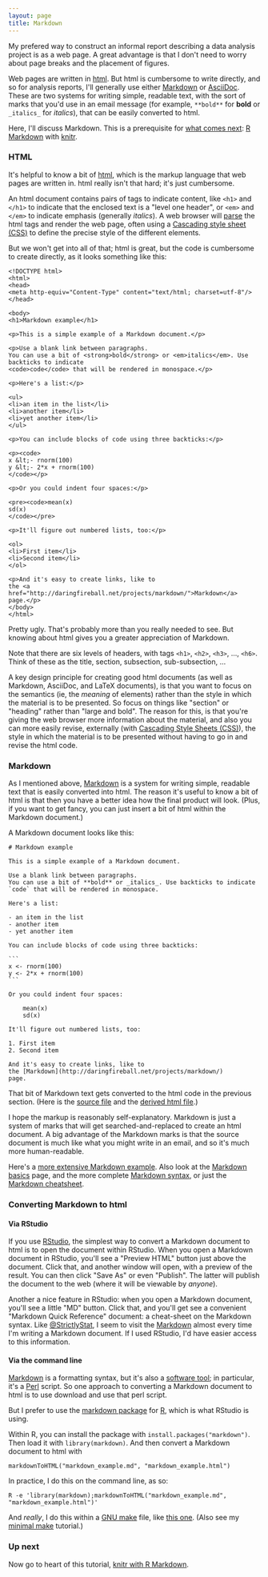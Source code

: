 ```yaml
---
layout: page
title: Markdown
---
```


My prefered way to construct an informal report describing a data
analysis project is as a web page. A great advantage is that I don't
need to worry about page breaks and the placement of figures.

Web pages are written in
[html](http://en.wikipedia.org/wiki/HTML). But html is cumbersome to
write directly, and so for analysis reports, I'll generally use either
[Markdown](http://daringfireball.net/projects/markdown/) or
[AsciiDoc](http://www.methods.co.nz/asciidoc/). These are two systems
for writing simple, readable text, with the sort of marks that you'd
use in an email message (for example, `**bold**` for **bold** or
`_italics_` for _italics_), that can be easily converted to html.

Here, I'll discuss Markdown. This is a prerequisite for [what comes
next](Rmarkdown.html):
[R Markdown](http://www.rstudio.com/ide/docs/r_markdown)
with [knitr](http://yihui.name/knitr/).

### HTML

It's helpful to know a bit of
[html](http://en.wikipedia.org/wiki/HTML), which is the markup
language that web pages are written in. html really isn't that hard;
it's just cumbersome.

An html document contains pairs of tags to indicate content, like
`<h1>` and `</h1>` to indicate that the enclosed text is a "level one
header", or `<em>` and `</em>` to indicate emphasis (generally
_italics_). A web browser will
[parse](http://en.wikipedia.org/wiki/Parsing) the html tags and render
the web page, often using a
[Cascading style sheet (CSS)](http://en.wikipedia.org/wiki/Cascading_Style_Sheets)
to define the precise style of the different elements.

But we won't get into all of that; html is great, but the code is
cumbersome to create directly, as it looks something like this:

    <!DOCTYPE html>
    <html>
    <head>
    <meta http-equiv="Content-Type" content="text/html; charset=utf-8"/>
    </head>

    <body>
    <h1>Markdown example</h1>
    
    <p>This is a simple example of a Markdown document.</p>
    
    <p>Use a blank link between paragraphs.
    You can use a bit of <strong>bold</strong> or <em>italics</em>. Use backticks to indicate
    <code>code</code> that will be rendered in monospace.</p>
    
    <p>Here's a list:</p>
    
    <ul>
    <li>an item in the list</li>
    <li>another item</li>
    <li>yet another item</li>
    </ul>
    
    <p>You can include blocks of code using three backticks:</p>
    
    <p><code>
    x &lt;- rnorm(100)
    y &lt;- 2*x + rnorm(100)
    </code></p>
    
    <p>Or you could indent four spaces:</p>
    
    <pre><code>mean(x)
    sd(x)
    </code></pre>
    
    <p>It'll figure out numbered lists, too:</p>
    
    <ol>
    <li>First item</li>
    <li>Second item</li>
    </ol>
    
    <p>And it's easy to create links, like to
    the <a href="http://daringfireball.net/projects/markdown/">Markdown</a>
    page.</p>
    </body>
    </html>

Pretty ugly. That's probably more than you really needed to see. But
knowing about html gives you a greater appreciation of Markdown.

Note that there are six levels of headers, with tags
`<h1>`, `<h2>`, `<h3>`, ..., `<h6>`. Think of these as the title,
section, subsection, sub-subsection, &hellip;

A key design principle for creating good html documents (as well as
Markdown, AsciiDoc, and LaTeX documents), is that you want to focus on
the semantics (ie, the _meaning_ of elements) rather than the style in
which the material is to be presented. So focus on things like
"section" or "heading" rather than "large and bold".  The reason for
this, is that you're giving the web browser more information about the
material, and also you can more easily revise, externally (with
[Cascading Style Sheets (CSS)](http://en.wikipedia.org/wiki/Cascading_Style_Sheets)),
the style in which the material is to be presented without having to
go in and revise the html code.

### Markdown

As I mentioned above,
[Markdown](http://daringfireball.net/projects/markdown/) is a system
for writing simple, readable text that is easily converted into
html. The reason it's useful to know a bit of html is that then you
have a better idea how the final product will look. (Plus, if you want
to get fancy, you can just insert a bit of html within the Markdown
document.)

A Markdown document looks like this:

    # Markdown example

    This is a simple example of a Markdown document.

    Use a blank link between paragraphs.
    You can use a bit of **bold** or _italics_. Use backticks to indicate
    `code` that will be rendered in monospace.

    Here's a list:

    - an item in the list
    - another item
    - yet another item

    You can include blocks of code using three backticks:

    ```
    x <- rnorm(100)
    y <- 2*x + rnorm(100)
    ```

    Or you could indent four spaces:

        mean(x)
        sd(x)
    
    It'll figure out numbered lists, too:

    1. First item
    2. Second item

    And it's easy to create links, like to
    the [Markdown](http://daringfireball.net/projects/markdown/)
    page.

That bit of Markdown text gets converted to the html code in the
previous section. (Here is the
[source file](https://github.com/kbroman/knitr_knutshell/blob/gh-pages/assets/markdown_example.md)
and the
[derived html file](https://github.com/kbroman/knitr_knutshell/blob/gh-pages/assets/markdown_example.html).)

I hope the markup is reasonably self-explanatory. Markdown is just a
system of marks that will get searched-and-replaced to create an html
document. A big advantage of the Markdown marks is that the source
document is much like what you might write in an email, and so it's
much more human-readable.

Here's a
[more extensive Markdown example](http://www.unexpected-vortices.com/sw/gouda/quick-markdown-example.html).
Also look at the [Markdown basics](http://daringfireball.net/projects/markdown/basics) page, 
and the more complete [Markdown syntax](http://daringfireball.net/projects/markdown/syntax), 
or just the [Markdown cheatsheet](https://github.com/adam-p/markdown-here/wiki/Markdown-Cheatsheet).

### Converting Markdown to html

#### Via RStudio

If you use [RStudio](http://www.rstudio.com), the simplest way to
convert a Markdown document to html is to open the document within
RStudio. When you open a Markdown document in RStudio, you'll see a
"Preview HTML" button just above the document. Click that, and
another window will open, with a preview of the result. You can then
click "Save As" or even "Publish". The latter will publish the
document to the web (where it will be viewable by _anyone_).

Another a nice feature in RStudio: when you open a Markdown document,
you'll see a little "MD" button. Click that, and you'll get see a
convenient "Markdown Quick Reference" document: a cheat-sheet on the
Markdown syntax. Like
[@StrictlyStat](https://twitter.com/StrictlyStat/status/423178160968970240),
I seem to visit the
[Markdown](http://daringfireball.net/projects/markdown) almost every
time I'm writing a Markdown document. If I used RStudio, I'd have
easier access to this information.


#### Via the command line

[Markdown](http://daringfireball.net/projects/markdown) is a
formatting syntax, but it's also a
[software tool](http://daringfireball.net/projects/downloads/Markdown_1.0.1.zip);
in particular, it's a [Perl](http://www.perl.org/) script.
So one approach to converting a Markdown document to html is to use
download and use that perl script.

But I prefer to use the
[markdown package](http://cran.r-project.org/web/packages/markdown/index.html)
for [R](http://www.r-project.org), which is what RStudio is using.

Within R, you can install the package with
`install.packages("markdown")`. Then load it with
`library(markdown)`. And then convert a Markdown document to html with

    markdownToHTML("markdown_example.md", "markdown_example.html")

In practice, I do this on the command line, as so:

    R -e 'library(markdown);markdownToHTML("markdown_example.md", "markdown_example.html")'

And _really_, I do this within a
[GNU make](http://www.gnu.org/software/make) file, like
[this one](https://github.com/kbroman/knitr_knutshell/blob/gh-pages/assets/Makefile).
(Also see my [minimal make](http://kbroman.org/minimal_make/)
tutorial.)

### Up next

Now go to heart of this tutorial, [knitr with R Markdown](Rmarkdown.html).
